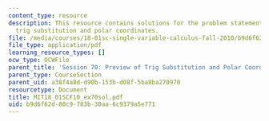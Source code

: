 ```yaml
---
content_type: resource
description: This resource contains solutions for the problem statements related to
  trig substitution and polar coordinates.
file: /media/courses/18-01sc-single-variable-calculus-fall-2010/b9d6f62d80c9783b30aa6c9379a5e771_MIT18_01SCF10_ex70sol.pdf
file_type: application/pdf
learning_resource_types: []
ocw_type: OCWFile
parent_title: 'Session 70: Preview of Trig Substitution and Polar Coordinates'
parent_type: CourseSection
parent_uid: a38f4a8d-d90b-153b-d08f-5ba8ba270970
resourcetype: Document
title: MIT18_01SCF10_ex70sol.pdf
uid: b9d6f62d-80c9-783b-30aa-6c9379a5e771
---
```

